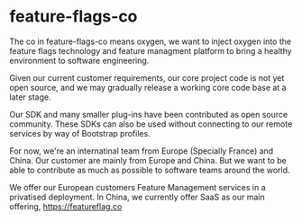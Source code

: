 # feature-flags-co

The co in feature-flags-co means oxygen, we want to inject oxygen into the feature flags technology and feature managment platform to bring a healthy environment to software engineering.

Given our current customer requirements, our core project code is not yet open source, and we may gradually release a working core code base at a later stage.

Our SDK and many smaller plug-ins have been contributed as open source community. These SDKs can also be used without connecting to our remote services by way of Bootstrap profiles.

For now, we're an internatinal team from Europe (Specially France) and China. Our customer are mainly from Europe and China. But we want to be able to contribute as much as possible to software teams around the world.

We offer our European customers Feature Management services in a privatised deployment. In China, we currently offer SaaS as our main offering, https://featureflag.co
